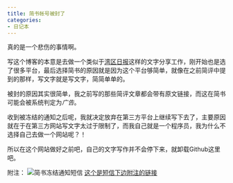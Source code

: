 ```yaml
---
title: 简书帐号被封了
categories:
- 日记本
---
```


真的是一个悲伤的事情啊。  

写这个博客的本意是去做一个类似于[湾区日报](https://wanqu.co)这样的文字分享工作，刚开始也是选了很多平台，最后选择简书的原因就是因为这个平台够简单，就像在之前简评中提到的那样，写文字就是写文字，简简单单的。  

被封的原因其实很简单，我之前写的那些简评文章都会带有原文链接，而这在简书可能会被系统判定为*广告*。  

收到被冻结的通知之后呢，我就决定放弃在第三方平台上继续写下去了，主要原因就在于在第三方网站写文字太过于限制了，而我自己就是一个程序员，我为什么不选择自己去做一个网站呢？！  

所以在这个网站做好之前吧，自己的文字写作并不会停下来，就卸载Github这里吧。

附注：
![简书冻结通知短信](/images/2019-06-18-简书帐号被封了~/IMG_0535.PNG)
[这个是短信下边附注的链接](http://www.jianshu.com/p/004277ec371b)


